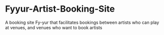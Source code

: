 # Fyyur-Artist-Booking-Site
A booking site Fy-yur that facilitates bookings between artists who can play at venues, and venues who want to book artists
